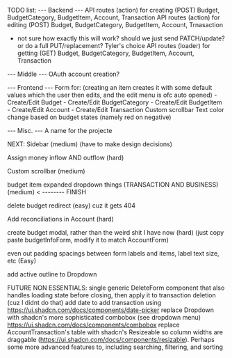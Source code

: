 TODO list:
--- Backend ---
API routes (action) for creating (POST) Budget, BudgetCategory, BudgetItem, Account, Transaction
API routes (action) for editing (POST) Budget, BudgetCategory, BudgetItem, Account, Trnasaction
 - not sure how exactly this will work? should we just send PATCH/update? or do a full PUT/replacement? Tyler's choice
API routes (loader) for getting (GET) Budget, BudgetCategory, BudgetItem, Account, Transaction

--- Middle ---
OAuth account creation?

--- Frontend ---
Form for: (creating an item creates it with some default values which the user then edits, and the edit menu is ofc auto opened)
    - Create/Edit Budget
    - Create/Edit BudgetCategory
    - Create/Edit BudgetItem
    - Create/Edit Account
    - Create/Edit Transaction
Custom scrollbar
Text color change based on budget states (namely red on negative)

--- Misc. ---
A name for the projecte


NEXT: 
Sidebar (medium) (have to make design decisions)

Assign money inflow AND outflow (hard)

Custom scrollbar (medium)

budget item expanded dropdown things  (TRANSACTION AND BUSINESS) (medium) < -------- FINISH

delete budget redirect (easy) cuz it gets 404

Add reconciliations in Account (hard)

create budget modal, rather than the weird shit I have now (hard) (just copy paste budgetInfoForm, modify it to match AccountForm)

even out padding spacings between form labels and items, label text size, etc (Easy)

add active outline to Dropdown

FUTURE NON ESSENTIALS:
single generic DeleteForm component that also handles loading state before closing, then apply it to transaction deletion (cuz I didnt do that)
add date to add transaction using https://ui.shadcn.com/docs/components/date-picker
replace Dropdown with shadcn's more sophisticated combobox (see dropdown menu) https://ui.shadcn.com/docs/components/combobox
replace AccountTransaction's table with shadcn's Resizeable so column widths are draggable (https://ui.shadcn.com/docs/components/resizable). Perhaps some more advanced features to, including searching, filtering, and sorting